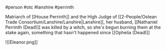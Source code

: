 #person #otc #lanshire #perrinth 

Matriarch of [[House Perrinth]] and the High Judge of [[2-People/Ostean Trade Consortium/Lanshire/Lanshire|Lanshire]], her husband, [[Nathaniel Perrinth (Dead)]] was killed by a witch, so she's begun burning them at the stake again, something that hasn't happened since [[Ophelia (Dead)]]

![[Eleanor.png]]